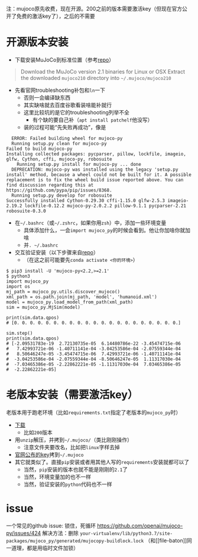 注：mujoco原先收费，现在开源。200之前的版本需要激活key（但现在官方公开了免费的激活key了），之后的不需要
# 开源版本安装
- 下载安装MuJoCo到标准位置（参考[repo](https://github.com/openai/mujoco-py)）
> Download the MuJoCo version 2.1 binaries for Linux or OSX
> Extract the downloaded `mujoco210` directory into `~/.mujoco/mujoco210`
- 先看官网troubleshooting补包和`ln`一下
  - 否则一会编译缺东西
  - 其实缺啥就去百度谷歌看装啥能补就行
  - 这里比较坑的是它的troubleshooting列举不全
    - 有个缺的要自己补（`apt install patchelf`他没写）
  - 装的过程可能“先失败再成功”，像是
```text
  ERROR: Failed building wheel for mujoco-py
  Running setup.py clean for mujoco-py
Failed to build mujoco-py
Installing collected packages: pycparser, pillow, lockfile, imageio, glfw, Cython, cffi, mujoco-py, robosuite
    Running setup.py install for mujoco-py ... done
  DEPRECATION: mujoco-py was installed using the legacy 'setup.py install' method, because a wheel could not be built for it. A possible replacement is to fix the wheel build issue reported above. You can find discussion regarding this at https://github.com/pypa/pip/issues/8368.
  Running setup.py develop for robosuite
Successfully installed Cython-0.29.30 cffi-1.15.0 glfw-2.5.3 imageio-2.19.2 lockfile-0.12.2 mujoco-py-2.0.2.2 pillow-9.1.1 pycparser-2.21 robosuite-0.3.0
```
- 在`~/.bashrc`（或`~/.zshrc`，如果你用`zsh`）中，添加一些环境变量
  - 具体添加什么，一会`import mujoco_py`的时候会看到。他让你加啥你就加啥
  - 并`. ~/.bashrc`
- 交互验证安装（以下步骤来自[repo](https://github.com/openai/mujoco-py)）
  - （在这之前可能要先`conda activate <你的环境>`）
```shell
$ pip3 install -U 'mujoco-py<2.2,>=2.1'
$ python3
import mujoco_py
import os
mj_path = mujoco_py.utils.discover_mujoco()
xml_path = os.path.join(mj_path, 'model', 'humanoid.xml')
model = mujoco_py.load_model_from_path(xml_path)
sim = mujoco_py.MjSim(model)

print(sim.data.qpos)
# [0. 0. 0. 0. 0. 0. 0. 0. 0. 0. 0. 0. 0. 0. 0. 0. 0. 0. 0. 0. 0.]

sim.step()
print(sim.data.qpos)
# [-2.09531783e-19  2.72130735e-05  6.14480786e-22 -3.45474715e-06
#   7.42993721e-06 -1.40711141e-04 -3.04253586e-04 -2.07559344e-04
#   8.50646247e-05 -3.45474715e-06  7.42993721e-06 -1.40711141e-04
#  -3.04253586e-04 -2.07559344e-04 -8.50646247e-05  1.11317030e-04
#  -7.03465386e-05 -2.22862221e-05 -1.11317030e-04  7.03465386e-05
#  -2.22862221e-05]
```
# 老版本安装（需要激活key）
老版本用于跑老环境（比如`requirements.txt`指定了老版本的`mujoco_py`时）
- [下载](https://www.roboti.us/download.html)
  - 比如`200`版本
- 用`unzip`解压，并拷到`~/.mujoco/`（类比刚刚操作）
  - 注意文件夹要改名，比如把`linux`字样去掉
- [官网公布的key](https://www.roboti.us/license.html)拷到`~/.mujoco`
- 其它就类似了。直接`pip`安装或者用其他人写的`requirements`安装就都可以了
  - 当然，`pip`安装的版本也就不能是刚刚的`2.1`了
  - 当然，环境变量加的也不一样
  - 当然，验证安装的`python`代码也不一样
# issue
一个常见的github issue: 锁住，死循环
https://github.com/openai/mujoco-py/issues/424
解决方法：删除
`your-virtualenv/lib/python3.7/site-packages/mujoco_py/generated/mujocopy-buildlock.lock`
（和[[file-baton]]同一道理，都是用临时文件加锁）